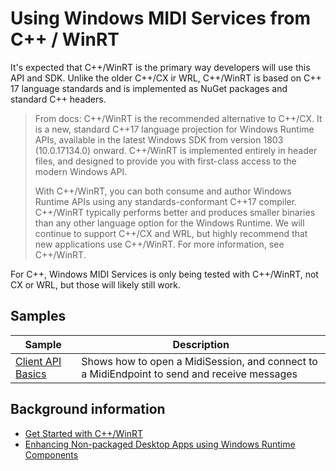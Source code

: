# Using Windows MIDI Services from C++ / WinRT

It's expected that C++/WinRT is the primary way developers will use this API and SDK. Unlike the older C++/CX ir WRL, C++/WinRT is based on C++ 17 language standards and is implemented as NuGet packages and standard C++ headers.

> From docs:
>C++/WinRT is the recommended alternative to C++/CX. It is a new, standard C++17 language projection for Windows Runtime APIs, available in the latest Windows SDK from version 1803 (10.0.17134.0) onward. C++/WinRT is implemented entirely in header files, and designed to provide you with first-class access to the modern Windows API.
>
> With C++/WinRT, you can both consume and author Windows Runtime APIs using any standards-conformant C++17 compiler. C++/WinRT typically performs better and produces smaller binaries than any other language option for the Windows Runtime. We will continue to support C++/CX and WRL, but highly recommend that new applications use C++/WinRT. For more information, see C++/WinRT.

For C++, Windows MIDI Services is only being tested with C++/WinRT, not CX or WRL, but those will likely still work.

## Samples

| Sample | Description |
| -------| ----------- |
| [Client API Basics](api-client-basics/) | Shows how to open a MidiSession, and connect to a MidiEndpoint to send and receive messages|

## Background information

* [Get Started with C++/WinRT](https://learn.microsoft.com/windows/uwp/cpp-and-winrt-apis/get-started)
* [Enhancing Non-packaged Desktop Apps using Windows Runtime Components](https://blogs.windows.com/windowsdeveloper/2019/04/30/enhancing-non-packaged-desktop-apps-using-windows-runtime-components/)
